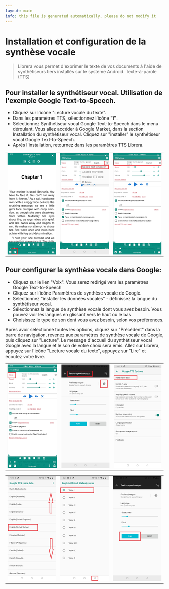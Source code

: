 ```yaml
---
layout: main
info: this file is generated automatically, please do not modify it
---
```


# Installation et configuration de la synthèse vocale

> Librera vous permet d'exprimer le texte de vos documents à l'aide de synthétiseurs tiers installés sur le système Android. Texte-à-parole (TTS)

## Pour installer le synthétiseur vocal. Utilisation de l'exemple Google Text-to-Speech.

* Cliquez sur l'icône &quot;Lecture vocale du texte&quot;.
* Dans les paramètres TTS, sélectionnez l'icône **&quot;i&quot;**.
* Sélectionnez Synthétiseur vocal Google Text-to-Speech dans le menu déroulant. Vous allez accéder à Google Market, dans la section Installation du synthétiseur vocal. Cliquez sur &quot;installer&quot; le synthétiseur vocal Google Text-to-Speech.
* Après l'installation, retournez dans les paramètres TTS Librera.

||||
|-|-|-|
|![](1.jpg)|![](3.jpg)|![](2.jpg)|

## Pour configurer la synthèse vocale dans Google:

* Cliquez sur le lien &quot;Voix&quot;. Vous serez redirigé vers les paramètres Google Text-to-Speech
* Cliquez sur l'icône Paramètres de synthèse vocale de Google.
* Sélectionnez &quot;installer les données vocales&quot; - définissez la langue du synthétiseur vocal.
* Sélectionnez la langue de synthèse vocale dont vous avez besoin. Vous pouvez voir les langues en glissant vers le haut ou le bas
* Choisissez le type de son dont vous avez besoin, selon vos préférences.

Après avoir sélectionné toutes les options, cliquez sur &quot;Précédent&quot; dans la barre de navigation, revenez aux paramètres de synthèse vocale de Google, puis cliquez sur &quot;Lecture&quot;. Le message d'accueil du synthétiseur vocal Google avec la langue et le son de votre choix sera émis. Allez sur Librera, appuyez sur l'icône &quot;Lecture vocale du texte&quot;, appuyez sur &quot;Lire&quot; et écoutez votre livre.

||||
|-|-|-|
|![](4.jpg)|![](5.jpg)|![](6.jpg)|

||||
|-|-|-|
|![](7.jpg)|![](8.jpg)|![](9.jpg)|
